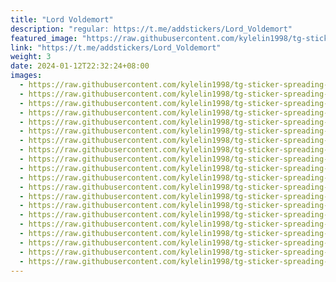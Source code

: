 ```yaml
---
title: "Lord Voldemort"
description: "regular: https://t.me/addstickers/Lord_Voldemort"
featured_image: "https://raw.githubusercontent.com/kylelin1998/tg-sticker-spreading-worldwide-images/main/img/6aee1738-52a7-430f-9275-28df8493979d.jpg"
link: "https://t.me/addstickers/Lord_Voldemort"
weight: 3
date: 2024-01-12T22:32:24+08:00
images:
  - https://raw.githubusercontent.com/kylelin1998/tg-sticker-spreading-worldwide-images/main/img/6aee1738-52a7-430f-9275-28df8493979d.jpg
  - https://raw.githubusercontent.com/kylelin1998/tg-sticker-spreading-worldwide-images/main/img/657bddde-40c0-47f4-b6c2-57cb34d255e5.jpg
  - https://raw.githubusercontent.com/kylelin1998/tg-sticker-spreading-worldwide-images/main/img/01e5ab46-e96c-4b85-a9ff-a3ea2fc3b715.jpg
  - https://raw.githubusercontent.com/kylelin1998/tg-sticker-spreading-worldwide-images/main/img/e7f2ad87-deb4-4eac-90bb-f76244bb2504.jpg
  - https://raw.githubusercontent.com/kylelin1998/tg-sticker-spreading-worldwide-images/main/img/71a6b1a7-3180-404b-99e5-75f60b964617.jpg
  - https://raw.githubusercontent.com/kylelin1998/tg-sticker-spreading-worldwide-images/main/img/188a3243-22d2-4ce2-9efc-f1469e52457f.jpg
  - https://raw.githubusercontent.com/kylelin1998/tg-sticker-spreading-worldwide-images/main/img/043eee07-90d0-4b41-88a8-c5b1a22803de.jpg
  - https://raw.githubusercontent.com/kylelin1998/tg-sticker-spreading-worldwide-images/main/img/cdded3e4-c9c8-467c-99db-c0c6762cd416.jpg
  - https://raw.githubusercontent.com/kylelin1998/tg-sticker-spreading-worldwide-images/main/img/150d6190-2ff5-4a47-9d3e-23892ced8eec.jpg
  - https://raw.githubusercontent.com/kylelin1998/tg-sticker-spreading-worldwide-images/main/img/111dc330-71da-4395-8838-530cd3790340.jpg
  - https://raw.githubusercontent.com/kylelin1998/tg-sticker-spreading-worldwide-images/main/img/46675018-539b-49bd-8597-c468e41b96e4.jpg
  - https://raw.githubusercontent.com/kylelin1998/tg-sticker-spreading-worldwide-images/main/img/6611bd43-0a92-4a23-a373-9100f4d23de6.jpg
  - https://raw.githubusercontent.com/kylelin1998/tg-sticker-spreading-worldwide-images/main/img/2ef2941a-279d-4ab7-a33d-f53b9c90d248.jpg
  - https://raw.githubusercontent.com/kylelin1998/tg-sticker-spreading-worldwide-images/main/img/ce917b18-32ad-4d12-8d19-2caea74644da.jpg
  - https://raw.githubusercontent.com/kylelin1998/tg-sticker-spreading-worldwide-images/main/img/1fe764ea-41aa-4c13-ac69-6cf0f2c83b63.jpg
  - https://raw.githubusercontent.com/kylelin1998/tg-sticker-spreading-worldwide-images/main/img/3542cbbd-e04d-4cfe-a757-f4dc2e9dabfb.jpg
  - https://raw.githubusercontent.com/kylelin1998/tg-sticker-spreading-worldwide-images/main/img/c02f1191-5ea4-4555-9c5e-1211ecc07d91.jpg
  - https://raw.githubusercontent.com/kylelin1998/tg-sticker-spreading-worldwide-images/main/img/e347dd7e-5b8b-4e05-a5b9-5fa22b14fa6f.jpg
  - https://raw.githubusercontent.com/kylelin1998/tg-sticker-spreading-worldwide-images/main/img/3a1d060b-8f8b-426c-81a6-9a4dc143a0e6.jpg
  - https://raw.githubusercontent.com/kylelin1998/tg-sticker-spreading-worldwide-images/main/img/388c3972-1d25-479b-b5ff-ea9cc3131a6e.jpg
---
```

